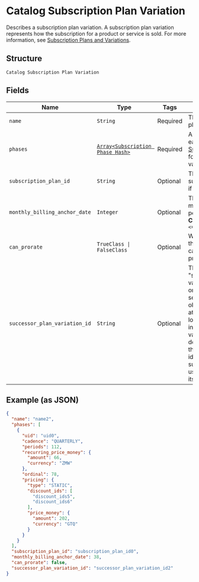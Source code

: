 
# Catalog Subscription Plan Variation

Describes a subscription plan variation. A subscription plan variation represents how the subscription for a product or service is sold.
For more information, see [Subscription Plans and Variations](https://developer.squareup.com/docs/subscriptions-api/plans-and-variations).

## Structure

`Catalog Subscription Plan Variation`

## Fields

| Name | Type | Tags | Description |
|  --- | --- | --- | --- |
| `name` | `String` | Required | The name of the plan variation. |
| `phases` | [`Array<Subscription Phase Hash>`](../../doc/models/subscription-phase.md) | Required | A list containing each [SubscriptionPhase](entity:SubscriptionPhase) for this plan variation. |
| `subscription_plan_id` | `String` | Optional | The id of the subscription plan, if there is one. |
| `monthly_billing_anchor_date` | `Integer` | Optional | The day of the month the billing period starts.<br>**Constraints**: `>= 1`, `<= 31` |
| `can_prorate` | `TrueClass \| FalseClass` | Optional | Whether bills for this plan variation can be split for proration. |
| `successor_plan_variation_id` | `String` | Optional | The ID of a "successor" plan variation to this one. If the field is set, and this object is disabled at all<br>locations, it indicates that this variation is deprecated and the object identified by the successor ID be used in<br>its stead. |

## Example (as JSON)

```json
{
  "name": "name2",
  "phases": [
    {
      "uid": "uid0",
      "cadence": "QUARTERLY",
      "periods": 112,
      "recurring_price_money": {
        "amount": 66,
        "currency": "ZMW"
      },
      "ordinal": 78,
      "pricing": {
        "type": "STATIC",
        "discount_ids": [
          "discount_ids5",
          "discount_ids6"
        ],
        "price_money": {
          "amount": 202,
          "currency": "GTQ"
        }
      }
    }
  ],
  "subscription_plan_id": "subscription_plan_id0",
  "monthly_billing_anchor_date": 38,
  "can_prorate": false,
  "successor_plan_variation_id": "successor_plan_variation_id2"
}
```

